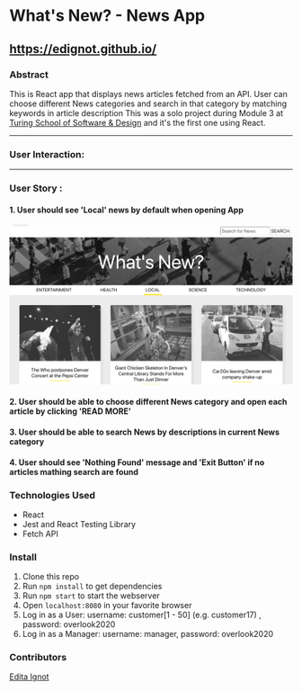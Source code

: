# What's New? - News App 

## https://edignot.github.io/

### Abstract
This is React app that displays news articles fetched from an API. User can choose different News categories and search in that category by matching keywords in article description
This was a solo project during Module 3 at [Turing School of Software & Design](https://turing.io/) and it's the first one using React.

---
### User Interaction:

---
### User Story : 
#### 1. User should see 'Local' news by default when opening App
![1](/img/1.png)
#### 2. User should be able to choose different News category and open each article by clicking 'READ MORE'

#### 3. User should be able to search News by descriptions in current News category

#### 4. User should see 'Nothing Found' message and 'Exit Button' if no articles mathing search are found


### Technologies Used
- React
- Jest and React Testing Library
- Fetch API

### Install
1. Clone this repo
1. Run `npm install` to get dependencies
1. Run `npm start` to start the webserver 
1. Open `localhost:8080` in your favorite browser
1. Log in as a User:  username: customer[1 - 50] (e.g. customer17) , password: overlook2020
1. Log in as a Manager:  username: manager, password: overlook2020

### Contributors
[Edita Ignot](https://github.com/edignot)
